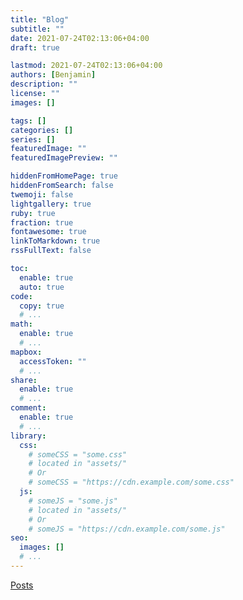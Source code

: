 ```yaml
---
title: "Blog"
subtitle: ""
date: 2021-07-24T02:13:06+04:00
draft: true

lastmod: 2021-07-24T02:13:06+04:00
authors: [Benjamin]
description: ""
license: ""
images: []

tags: []
categories: []
series: []
featuredImage: ""
featuredImagePreview: ""

hiddenFromHomePage: true
hiddenFromSearch: false
twemoji: false
lightgallery: true
ruby: true
fraction: true
fontawesome: true
linkToMarkdown: true
rssFullText: false

toc:
  enable: true
  auto: true
code:
  copy: true
  # ...
math:
  enable: true
  # ...
mapbox:
  accessToken: ""
  # ...
share:
  enable: true
  # ...
comment:
  enable: true
  # ...
library:
  css:
    # someCSS = "some.css"
    # located in "assets/"
    # Or
    # someCSS = "https://cdn.example.com/some.css"
  js:
    # someJS = "some.js"
    # located in "assets/"
    # Or
    # someJS = "https://cdn.example.com/some.js"
seo:
  images: []
  # ...
---
```


[Posts](/posts/)